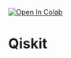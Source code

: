 [![Open In Colab](https://colab.research.google.com/assets/colab-badge.svg)](https://colab.research.google.com/drive/1JJ-FGd2k4Y-DET1dSvmebIG0YeaFg2B4?usp=sharing)

# Qiskit
